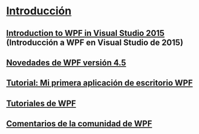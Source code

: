 # [Introducción](index.md)
## [Introduction to WPF in Visual Studio 2015](introduction-to-wpf-in-vs.md) (Introducción a WPF en Visual Studio de 2015)
## [Novedades de WPF versión 4.5](whats-new.md)
## [Tutorial: Mi primera aplicación de escritorio WPF](walkthrough-my-first-wpf-desktop-application.md)
## [Tutoriales de WPF](wpf-walkthroughs.md)
## [Comentarios de la comunidad de WPF](community-feedback.md)
